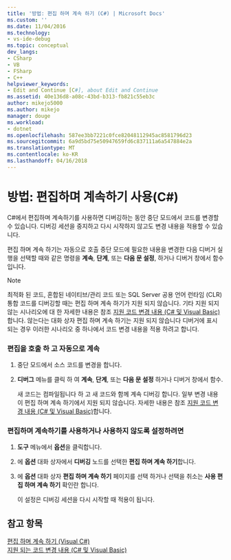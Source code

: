 ```yaml
---
title: '방법: 편집 하며 계속 하기 (C#) | Microsoft Docs'
ms.custom: ''
ms.date: 11/04/2016
ms.technology:
- vs-ide-debug
ms.topic: conceptual
dev_langs:
- CSharp
- VB
- FSharp
- C++
helpviewer_keywords:
- Edit and Continue [C#], about Edit and Continue
ms.assetid: 40e136d8-a08c-43bd-b313-fb821c55eb3c
author: mikejo5000
ms.author: mikejo
manager: douge
ms.workload:
- dotnet
ms.openlocfilehash: 587ee3bb7221c0fce82048112945ac8581796d23
ms.sourcegitcommit: 6a9d5bd75e50947659fd6c837111a6a547884e2a
ms.translationtype: MT
ms.contentlocale: ko-KR
ms.lasthandoff: 04/16/2018
---
```

# <a name="how-to-use-edit-and-continue-c"></a>방법: 편집하며 계속하기 사용(C#)
C#에서 편집하며 계속하기를 사용하면 디버깅하는 동안 중단 모드에서 코드를 변경할 수 있습니다. 디버깅 세션을 중지하고 다시 시작하지 않고도 변경 내용을 적용할 수 있습니다.  
  
 편집 하며 계속 하기는 자동으로 호출 중단 모드에 필요한 내용을 변경한 다음 디버거 실행을 선택할 때와 같은 명령을 **계속**, **단계**, 또는 **다음 문 설정**, 하거나 디버거 창에서 함수입니다.  
  
> [!NOTE]
>  최적화 된 코드, 혼합된 네이티브/관리 코드 또는 SQL Server 공용 언어 런타임 (CLR) 통합 코드를 디버깅할 때는 편집 하며 계속 하기가 지원 되지 않습니다. 기타 지원 되지 않는 시나리오에 대 한 자세한 내용은 참조 [지원 코드 변경 내용 (C# 및 Visual Basic)](../debugger/supported-code-changes-csharp.md)합니다. 않는다는 대화 상자 편집 하며 계속 하기는 지원 되지 않습니다 디버거에 표시 되는 경우 이러한 시나리오 중 하나에서 코드 변경 내용을 적용 하려고 합니다.  
  
### <a name="to-invoke-edit-and-continue-automatically"></a>편집을 호출 하 고 자동으로 계속  
  
1.  중단 모드에서 소스 코드를 변경을 합니다.  
  
2.  **디버그** 메뉴를 클릭 하 여 **계속**, **단계**, 또는 **다음 문 설정** 하거나 디버거 창에서 함수.  
  
     새 코드는 컴파일됩니다 하 고 새 코드와 함께 계속 디버깅 합니다. 일부 변경 내용이 편집 하며 계속 하기에서 지원 되지 않습니다. 자세한 내용은 참조 [지원 코드 변경 내용 (C# 및 Visual Basic)](../debugger/supported-code-changes-csharp.md)합니다.  
  
### <a name="to-enabledisable-edit-and-continue"></a>편집하며 계속하기를 사용하거나 사용하지 않도록 설정하려면  
  
1.  **도구** 메뉴에서 **옵션**을 클릭합니다.  
  
2.  에 **옵션** 대화 상자에서 **디버깅** 노드를 선택한 **편집 하며 계속 하기**합니다.  
  
3.  에 **옵션** 대화 상자 **편집 하며 계속 하기** 페이지를 선택 하거나 선택을 취소는 **사용 편집 하며 계속 하기** 확인란 합니다.  
  
     이 설정은 디버깅 세션을 다시 시작할 때 적용이 됩니다.  
  
## <a name="see-also"></a>참고 항목  
 [편집 하며 계속 하기 (Visual C#)](../debugger/edit-and-continue-visual-csharp.md)   
 [지원 되는 코드 변경 내용 (C# 및 Visual Basic)](../debugger/supported-code-changes-csharp.md)   